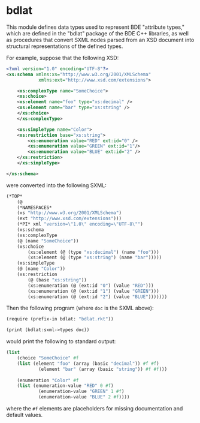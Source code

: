 bdlat
=====
This module defines data types used to represent BDE "attribute types,"
which are defined in the "bdlat" package of the BDE C++ libraries, as well
as procedures that convert SXML nodes parsed from an XSD document into
structural representations of the defined types.

For example, suppose that the following XSD:

```xml
<?xml version="1.0" encoding="UTF-8"?>
<xs:schema xmlns:xs="http://www.w3.org/2001/XMLSchema"
            xmlns:ext="http://www.xsd.com/extensions">

    <xs:complexType name="SomeChoice">
    <xs:choice>
    <xs:element name="foo" type="xs:decimal" />
    <xs:element name="bar" type="xs:string" />
    </xs:choice>
    </xs:complexType>

    <xs:simpleType name="Color">
    <xs:restriction base="xs:string">
        <xs:enumeration value="RED" ext:id="0" />
        <xs:enumeration value="GREEN" ext:id="1"/>
        <xs:enumeration value="BLUE" ext:id="2" />
    </xs:restriction>
    </xs:simpleType>

</xs:schema>
```

were converted into the following SXML:

```scheme
(*TOP*
    (@
    (*NAMESPACES*
    (xs "http://www.w3.org/2001/XMLSchema")
    (ext "http://www.xsd.com/extensions")))
    (*PI* xml "version=\"1.0\" encoding=\"UTF-8\"")
    (xs:schema
    (xs:complexType
    (@ (name "SomeChoice"))
    (xs:choice
        (xs:element (@ (type "xs:decimal") (name "foo")))
        (xs:element (@ (type "xs:string") (name "bar")))))
    (xs:simpleType
    (@ (name "Color"))
    (xs:restriction
        (@ (base "xs:string"))
        (xs:enumeration (@ (ext:id "0") (value "RED")))
        (xs:enumeration (@ (ext:id "1") (value "GREEN")))
        (xs:enumeration (@ (ext:id "2") (value "BLUE")))))))
```

Then the following program (where `doc` is the SXML above):

```scheme
(require (prefix-in bdlat: "bdlat.rkt"))

(print (bdlat:sxml->types doc))
```

would print the following to standard output:

```scheme
(list 
    (choice "SomeChoice" #f 
    (list (element "foo" (array (basic "decimal")) #f #f)
            (element "bar" (array (basic "string")) #f #f)))
            
    (enumeration "Color" #f 
    (list (enumeration-value "RED" 0 #f)
            (enumeration-value "GREEN" 1 #f) 
            (enumeration-value "BLUE" 2 #f))))
```

where the `#f` elements are placeholders for missing documentation and
default values.